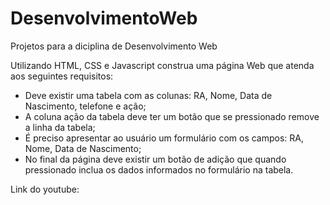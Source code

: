 # DesenvolvimentoWeb
Projetos para a diciplina de Desenvolvimento Web

Utilizando HTML, CSS e Javascript construa uma página Web que atenda aos seguintes requisitos:

- Deve existir uma tabela com as colunas: RA, Nome, Data de Nascimento, telefone e ação;
- A coluna ação da tabela deve ter um botão que se pressionado remove a linha da tabela;
- É preciso apresentar ao usuário um formulário com os campos: RA, Nome, Data de Nascimento;
- No final da página deve existir um botão de adição que quando pressionado inclua os dados informados no formulário na tabela.

Link do youtube: 
